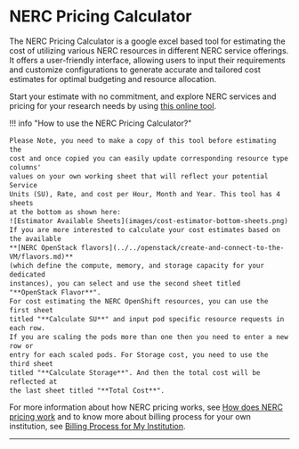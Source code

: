 # NERC Pricing Calculator

The NERC Pricing Calculator is a google excel based tool for estimating the cost
of utilizing various NERC resources in different NERC service offerings. It offers
a user-friendly interface, allowing users to input their requirements and customize
configurations to generate accurate and tailored cost estimates for optimal
budgeting and resource allocation.

Start your estimate with no commitment, and explore NERC services and pricing for
your research needs by using [this online tool](https://docs.google.com/spreadsheets/d/187bQgz3eB3W9OL7x9rrgaJ2pi7u85xMJvUJbnKzzBQM/edit#gid=0).

!!! info "How to use the NERC Pricing Calculator?"

    Please Note, you need to make a copy of this tool before estimating the
    cost and once copied you can easily update corresponding resource type columns'
    values on your own working sheet that will reflect your potential Service
    Units (SU), Rate, and cost per Hour, Month and Year. This tool has 4 sheets
    at the bottom as shown here:
    ![Estimator Available Sheets](images/cost-estimator-bottom-sheets.png)
    If you are more interested to calculate your cost estimates based on the available
    **[NERC OpenStack flavors](../../openstack/create-and-connect-to-the-VM/flavors.md)**
    (which define the compute, memory, and storage capacity for your dedicated
    instances), you can select and use the second sheet titled "**OpenStack Flavor**".
    For cost estimating the NERC OpenShift resources, you can use the first sheet
    titled "**Calculate SU**" and input pod specific resource requests in each row.
    If you are scaling the pods more than one then you need to enter a new row or
    entry for each scaled pods. For Storage cost, you need to use the third sheet
    titled "**Calculate Storage**". And then the total cost will be reflected at
    the last sheet titled "**Total Cost**".

For more information about how NERC pricing works, see
[How does NERC pricing work](how-pricing-works.md) and
to know more about billing process for your own institution, see
[Billing Process for My Institution](billing-process-for-my-institution.md).

---
